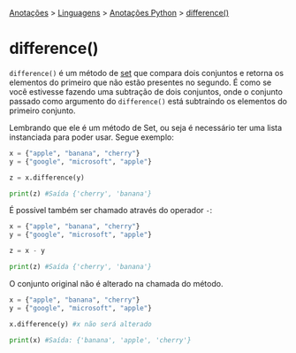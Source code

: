 <link rel="stylesheet" type="text/css" href="../../CSS/dark-theme.css">

[Anotações](../../) > [Linguagens](../Index.md) > [Anotações Python](./Index.md) > [difference()](./SetDifference.md)

# difference()

`difference()` é um método de [set](./Set.md) que compara dois conjuntos e retorna os elementos do primeiro que não estão presentes no segundo. É como se você estivesse fazendo uma subtração de dois conjuntos, onde o conjunto passado como argumento do `difference()` está subtraindo os elementos do primeiro conjunto.

Lembrando que ele é um método de Set, ou seja é necessário ter uma lista instanciada para poder usar. Segue exemplo:

```python
x = {"apple", "banana", "cherry"}
y = {"google", "microsoft", "apple"}

z = x.difference(y) 

print(z) #Saída {'cherry', 'banana'}
```

É possível também ser chamado através do operador `-`:

```python
x = {"apple", "banana", "cherry"}
y = {"google", "microsoft", "apple"}

z = x - y 

print(z) #Saída {'cherry', 'banana'}
```

O conjunto original não é alterado na chamada do método.

```python
x = {"apple", "banana", "cherry"}
y = {"google", "microsoft", "apple"}

x.difference(y) #x não será alterado

print(x) #Saída: {'banana', 'apple', 'cherry'}
```
